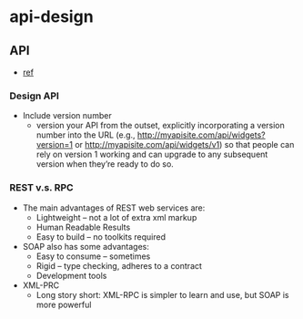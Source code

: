 # api-design

## API
- [ref](http://maxivak.com/rest-vs-xml-rpc-vs-soap/)


  

### Design API
- Include version number
  - version your API from the outset, explicitly incorporating a version number into the URL (e.g., http://myapisite.com/api/widgets?version=1 or http://myapisite.com/api/widgets/v1) so that people can rely on version 1 working and can upgrade to any subsequent version when they’re ready to do so.

### REST v.s. RPC
- The main advantages of REST web services are:
  - Lightweight – not a lot of extra xml markup
  - Human Readable Results
  - Easy to build – no toolkits required
- SOAP also has some advantages:
  - Easy to consume – sometimes
  - Rigid – type checking, adheres to a contract
  - Development tools
- XML-PRC
  - Long story short: XML-RPC is simpler to learn and use, but SOAP is more powerful

